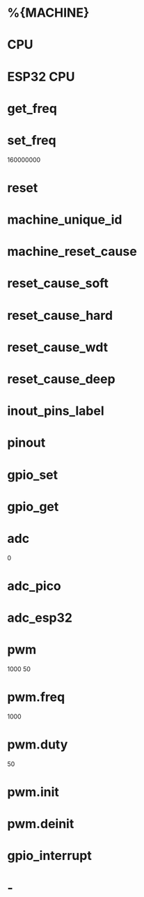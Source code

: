 # %{MACHINE}
<category name="%{MACHINE}">

# CPU
<category name="CPU">

# ESP32 CPU
<label text="ESP32 CPU"></label>

# get_freq
<block type="get_freq"></block>
    
# set_freq
<block type="set_freq">
 <value name="freq">
    <shadow type="math_number">
      <field name="NUM">160000000</field>
    </shadow>
  </value>
</block>

# reset
<block type="reset"></block>

# machine_unique_id
<block type="machine_unique_id"></block>

# machine_reset_cause
<block type="machine_reset_cause"></block>

# reset_cause_soft
<block type="reset_cause_soft"></block>

# reset_cause_hard
<block type="reset_cause_hard"></block>

# reset_cause_wdt
<block type="reset_cause_wdt"></block>

# reset_cause_deep
<block type="reset_cause_deep"></block>
    
# inout_pins_label
<category name="In/Out Pins">
<label text="In/Out Pins"></label>

# pinout
<block type="pinout"></block>

# gpio_set
<block type="gpio_set">
  <value name="pin">
    <shadow type="pinout">
      <field name="PIN"></field>
    </shadow>
  </value>
  <value name="value">
    <shadow type="logic_boolean">
      <field name="BOOL"></field>
    </shadow>
  </value>
</block>

# gpio_get
<block type="gpio_get">
  <value name="pin">
    <shadow type="pinout">
      <field name="PIN"></field>
    </shadow>
  </value>
  <value name="pullup">
    <shadow type="logic_boolean">
      <field name="BOOL"></field>
    </shadow>
  </value>
</block>

# adc
<block type="adc">
 <value name="pin">
    <shadow type="math_number">
      <field name="NUM">0</field>
    </shadow>
  </value>
</block>

# adc_pico
<block type="adc_pico">
  <value name="pin">
    <shadow type="pinout">
      <field name="PIN"></field>
    </shadow>
  </value>
</block>

# adc_esp32
<block type="adc_esp32">
 <value name="pin">
    <shadow type="pinout">
      <field name="PIN"></field>
    </shadow>
  </value>
</block>

# pwm
<block type="pwm">
  <value name="pin">
    <shadow type="pinout">
      <field name="PIN"></field>
    </shadow>
  </value>
  <value name="frequency">
    <shadow type="math_number">
      <field name="NUM">1000</field>
    </shadow>
  </value>
  <value name="duty">
    <shadow type="math_number">
      <field name="NUM">50</field>
    </shadow>
  </value>
</block>

# pwm.freq
<block type="pwm.freq">
  <value name="frequency">
    <shadow type="math_number">
      <field name="NUM">1000</field>
    </shadow>
  </value>
</block>

# pwm.duty
<block type="pwm.duty">
  <value name="duty">
    <shadow type="math_number">
      <field name="NUM">50</field>
    </shadow>
  </value>
</block>

# pwm.init
<block type="pwm.init">
  <value name="pin">
    <shadow type="pinout">
      <field name="PIN"></field>
    </shadow>
  </value>
</block>

# pwm.deinit
<block type="pwm.deinit"></block>

# gpio_interrupt
<block type="gpio_interrupt">
  <value name="pin">
    <shadow type="pinout">
      <field name="PIN"></field>
    </shadow>
  </value>
</block>

# -
